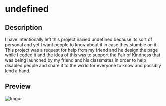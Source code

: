 # undefined

## Description

I have intentionally left this project named undefined because its sort of personal and yet I want people to know about it in case they stumble on it. This project was a request for help from my friend and he design the page while I coded it and the idea of this was to support the Fair of Kindness that was being launched by my friend and his classmates in order to help disabled people and share it to the world for everyone to know and possibly lend a hand.

## Preview

![Imgur](https://i.imgur.com/6z3BFYH.png)
